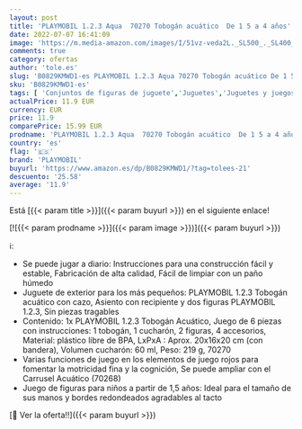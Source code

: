 ```yaml
---
layout: post
title: 'PLAYMOBIL 1.2.3 Aqua  70270 Tobogán acuático  De 1 5 a 4 años'
date: 2022-07-07 16:41:09
image: 'https://m.media-amazon.com/images/I/51vz-veda2L._SL500_._SL400_.jpg'
comments: true
category: ofertas
author: 'tole.es'
slug: 'B0829KMWD1-es PLAYMOBIL 1.2.3 Aqua 70270 Tobogán acuático De 1 5 a 4 años'
sku: 'B0829KMWD1-es'
tags: [ 'Conjuntos de figuras de juguete','Juguetes','Juguetes y juegos','Muñecos y figuras','playmobil','🇪🇸', ]
actualPrice: 11.9 EUR
currency: EUR
price: 11.9
comparePrice: 15.99 EUR
prodname: 'PLAYMOBIL 1.2.3 Aqua  70270 Tobogán acuático  De 1 5 a 4 años'
country: 'es'
flag: '🇪🇸'
brand: 'PLAYMOBIL'
buyurl: 'https://www.amazon.es/dp/B0829KMWD1/?tag=tolees-21'
descuento: '25.58'
average: '11.9'
---
```


Está [{{< param title >}}]({{< param buyurl >}}) en el siguiente enlace!

[![{{< param prodname >}}]({{< param image >}})]({{< param buyurl >}})

ℹ️:

- Se puede jugar a diario: Instrucciones para una construcción fácil y estable, Fabricación de alta calidad, Fácil de limpiar con un paño húmedo
- Juguete de exterior para los más pequeños: PLAYMOBIL 1.2.3 Tobogán acuático con cazo, Asiento con recipiente y dos figuras PLAYMOBIL 1.2.3, Sin piezas tragables
- Contenido: 1x PLAYMOBIL 1.2.3 Tobogán Acuático, Juego de 6 piezas con instrucciones: 1 tobogán, 1 cucharón, 2 figuras, 4 accesorios, Material: plástico libre de BPA, LxPxA : Aprox. 20x16x20 cm (con bandera), Volumen cucharón: 60 ml, Peso: 219 g, 70270
- Varias funciones de juego en los elementos de juego rojos para fomentar la motricidad fina y la cognición, Se puede ampliar con el Carrusel Acuático (70268)
- Juego de figuras para niños a partir de 1,5 años: Ideal para el tamaño de sus manos y bordes redondeados agradables al tacto

[🛒 Ver la oferta!!]({{< param buyurl >}})
